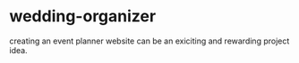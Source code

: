 # wedding-organizer
creating an event planner website can be an exiciting and rewarding project idea.
